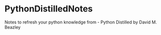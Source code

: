 # PythonDistilledNotes
Notes to refresh your python knowledge from -  Python Distilled by David M. Beazley
